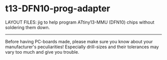 
t13-DFN10-prog-adapter
======================

LAYOUT FILES: jig to help program ATtiny13-MMU (DFN10) chips without soldering them down. 


---

Before having PC-boards made, please make sure you know about your manufacturer's peculiarities!
Especially drill-sizes and their tolerances may vary too much and give you trouble.

